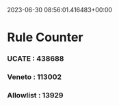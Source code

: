 2023-06-30 08:56:01.416483+00:00
# Rule Counter 
 ### UCATE : 438688

 ### Veneto : 113002

 ### Allowlist : 13929